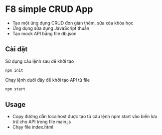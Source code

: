 # F8 simple CRUD App

* Tạo một ứng dụng CRUD đơn giản thêm, sửa xóa khóa học
* Ứng dụng sửa dụng JavaScript thuần
* Tạo mock API bằng file db.json

## Cài đặt

Sử dụng câu lệnh sau để khởi tạo

```bash
npm init
```

Chạy lệnh dưới đây để khởi tạo API từ file

```bash
npm start
```


## Usage

* Copy đường dẫn localhost được tạo từ câu lệnh npm start vào biến lưu trữ cho API trong file main.js
* Chạy file index.html

